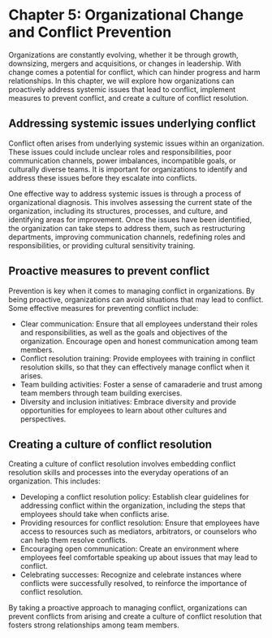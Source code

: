 Chapter 5: Organizational Change and Conflict Prevention
========================================================

Organizations are constantly evolving, whether it be through growth, downsizing, mergers and acquisitions, or changes in leadership. With change comes a potential for conflict, which can hinder progress and harm relationships. In this chapter, we will explore how organizations can proactively address systemic issues that lead to conflict, implement measures to prevent conflict, and create a culture of conflict resolution.

Addressing systemic issues underlying conflict
----------------------------------------------

Conflict often arises from underlying systemic issues within an organization. These issues could include unclear roles and responsibilities, poor communication channels, power imbalances, incompatible goals, or culturally diverse teams. It is important for organizations to identify and address these issues before they escalate into conflicts.

One effective way to address systemic issues is through a process of organizational diagnosis. This involves assessing the current state of the organization, including its structures, processes, and culture, and identifying areas for improvement. Once the issues have been identified, the organization can take steps to address them, such as restructuring departments, improving communication channels, redefining roles and responsibilities, or providing cultural sensitivity training.

Proactive measures to prevent conflict
--------------------------------------

Prevention is key when it comes to managing conflict in organizations. By being proactive, organizations can avoid situations that may lead to conflict. Some effective measures for preventing conflict include:

* Clear communication: Ensure that all employees understand their roles and responsibilities, as well as the goals and objectives of the organization. Encourage open and honest communication among team members.
* Conflict resolution training: Provide employees with training in conflict resolution skills, so that they can effectively manage conflict when it arises.
* Team building activities: Foster a sense of camaraderie and trust among team members through team building exercises.
* Diversity and inclusion initiatives: Embrace diversity and provide opportunities for employees to learn about other cultures and perspectives.

Creating a culture of conflict resolution
-----------------------------------------

Creating a culture of conflict resolution involves embedding conflict resolution skills and processes into the everyday operations of an organization. This includes:

* Developing a conflict resolution policy: Establish clear guidelines for addressing conflict within the organization, including the steps that employees should take when conflicts arise.
* Providing resources for conflict resolution: Ensure that employees have access to resources such as mediators, arbitrators, or counselors who can help them resolve conflicts.
* Encouraging open communication: Create an environment where employees feel comfortable speaking up about issues that may lead to conflict.
* Celebrating successes: Recognize and celebrate instances where conflicts were successfully resolved, to reinforce the importance of conflict resolution.

By taking a proactive approach to managing conflict, organizations can prevent conflicts from arising and create a culture of conflict resolution that fosters strong relationships among team members.



